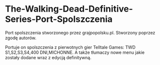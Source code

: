 # The-Walking-Dead-Definitive-Series-Port-Spolszczenia
Port spolszczenia stworzonego przez grajpopolsku.pl. Stworzony poprzez zgodę autorów.


Portuje on spolszczenia z pierwotnych gier Telltale Games: TWD S1,S2,S3,S4,400 DNI,MICHONNE. A także tłumaczy nowe menu jakie zostały dodane wraz z edycją definitywną.
